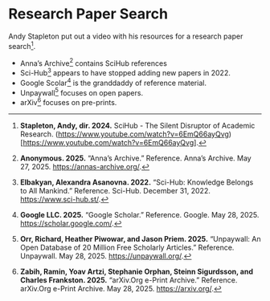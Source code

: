 # Research Paper Search

Andy Stapleton put out a video with his resources for a research paper search[^Andy].

* Anna’s Archive[^Anna] contains SciHub references
* Sci-Hub[^Alex] appears to have stopped adding new papers in 2022.
* Google Scolar[^Scolar] is the granddaddy of reference material.
* Unpaywall[^Orr] focuses on open papers.
* arXiv[^arXiv] focuses on pre-prints.



[^Andy]: **Stapleton, Andy, dir. 2024.** SciHub - The Silent Disruptor of Academic Research. (https://www.youtube.com/watch?v=6EmQ66ayQvg)[https://www.youtube.com/watch?v=6EmQ66ayQvg].

[^Anna]: **Anonymous. 2025.** “Anna’s Archive.” Reference. Anna’s Archive. May 27, 2025. https://annas-archive.org/.

[^Alex]: **Elbakyan, Alexandra Asanovna. 2022.** “Sci-Hub: Knowledge Belongs to All Mankind.” Reference. Sci-Hub. December 31, 2022. https://www.sci-hub.st/.

[^Scolar]: **Google LLC. 2025.** “Google Scholar.” Reference. Google. May 28, 2025. https://scholar.google.com/.

[^Orr]: **Orr, Richard, Heather Piwowar, and Jason Priem. 2025.** “Unpaywall: An Open Database of 20 Million Free Scholarly Articles.” Reference. Unpaywall. May 28, 2025. https://unpaywall.org/.

[^arXiv]: **Zabih, Ramin, Yoav Artzi, Stephanie Orphan, Steinn Sigurdsson, and Charles Frankston. 2025.** “arXiv.Org e-Print Archive.” Reference. arXiv.Org e-Print Archive. May 28, 2025. https://arxiv.org/.
